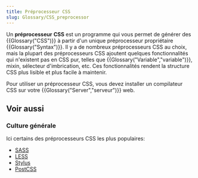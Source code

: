 ```yaml
---
title: Préprocesseur CSS
slug: Glossary/CSS_preprocessor
---
```


Un **préprocesseur** **CSS** est un programme qui vous permet de générer des {{Glossary("CSS")}} à partir d'un unique préprocesseur propriétaire {{Glossary("Syntax")}}. Il y a de nombreux préprocesseurs CSS au choix, mais la plupart des préprocesseurs CSS ajoutent quelques fonctionnalités qui n'existent pas en CSS pur, telles que {{Glossary("Variable","variable")}}, mixin, sélecteur d'imbrication, etc. Ces fonctionnalités rendent la structure CSS plus lisible et plus facile à maintenir.

Pour utiliser un préprocesseur CSS, vous devez installer un compilateur CSS sur votre {{Glossary("Server","serveur")}} web.

## Voir aussi

### Culture générale

Ici certains des préprocesseurs CSS les plus populaires:

- [SASS](http://sass-lang.com/)
- [LESS](http://lesscss.org/)
- [Stylus](http://stylus-lang.com/)
- [PostCSS](http://postcss.org/)
